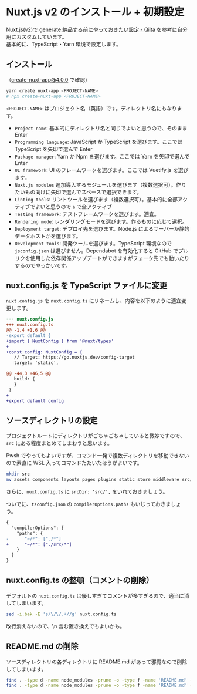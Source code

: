 # Nuxt.js v2 のインストール + 初期設定

[Nuxt.js(v2)で generate 納品する前にやっておきたい設定 - Qiita](https://qiita.com/amishiro/items/11bd642728f6b5838189) を参考に自分用にカスタムしています。  
基本的に、TypeScript・Yarn 環境で設定します。

## インストール

（create-nuxt-app@4.0.0 で確認）

```powershell
yarn create nuxt-app <PROJECT-NAME>
# npx create-nuxt-app <PROJECT-NAME>
```

`<PROJECT-NAME>` はプロジェクト名（英語）です。ディレクトリ名にもなります。

- `Project name`: 基本的にディレクトリ名と同じでよいと思うので、そのまま Enter
- `Programming language`: JavaScript か TypeScript を選びます。ここでは TypeScript を矢印で選んで Enter
- `Package manager`: Yarn か Npm を選びます。ここでは Yarn を矢印で選んで Enter
- `UI framework`: UI のフレームワークを選びます。ここでは Vuetify.js を選びます。
- `Nuxt.js modules` 追加導入するモジュールを選びます（複数選択可）。作りたいもの向けに矢印で選んでスペースで選択できます。
- `Linting tools`: リントツールを選びます（複数選択可）。基本的に全部アクティブでよいと思うので `a` で全アクティブ
- `Testing framework`: テストフレームワークを選びます。適宜。
- `Rendering mode`: レンダリングモードを選びます。作るものに応じて選択。
- `Deployment target`: デプロイ先を選びます。Node.js によるサーバーか静的データホストかを選びます。
- `Development tools`: 開発ツールを選びます。TypeScript 環境なので `jsconfig.json` は選びません。Dependabot を有効化すると GitHub でプルリクを使用した依存関係アップデートができますがフォーク先でも動いたりするのでやっかいです。

## nuxt.config.js を TypeScript ファイルに変更

`nuxt.config.js` を `nuxt.config.ts` にリネームし、内容を以下のように適宜変更します。

```diff
--- nuxt.config.js
+++ nuxt.config.ts
@@ -1,4 +1,6 @@
-export default {
+import { NuxtConfig } from '@nuxt/types'
+
+const config: NuxtConfig = {
   // Target: https://go.nuxtjs.dev/config-target
   target: 'static',

@@ -44,3 +46,5 @@
   build: {
   }
 }
+
+export default config
```

## ソースディレクトリの設定

プロジェクトルートにディレクトリがごちゃごちゃしていると微妙ですので、`src` にある程度まとめてしまおうと思います。

Pwsh でやってもよいですが、コマンド一発で複数ディレクトリを移動できないので素直に WSL 入ってコマンドたたいたほうがよいです。

```bash
mkdir src
mv assets components layouts pages plugins static store middleware src/
```

さらに、`nuxt.config.ts` に `srcDir: 'src/',` をいれておきましょう。

ついでに、`tsconfig.json` の `compilerOptions.paths` もいじっておきましょう。

```diff
{
  "compilerOptions": {
    "paths": {
-      "~/*": ["./*"]
+      "~/*": ["./src/*"]
    }
  }
}
```

## nuxt.config.ts の整頓（コメントの削除）

デフォルトの `nuxt.config.ts` は優しすぎてコメントが多すぎるので、適当に消してしまいます。

```bash
sed -i.bak -E 's/\/\/.+//g' nuxt.config.ts
```

改行消えないので、\n 含む置き換えでもよいかも。

## README.md の削除

ソースディレクトリの各ディレクトリに README.md があって邪魔なので削除してしまいます。

```bash
find . -type d -name node_modules -prune -o -type f -name 'README.md' -print
find . -type d -name node_modules -prune -o -type f -name 'README.md' -print | xargs rm -v
```
